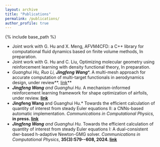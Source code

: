 ```yaml
---
layout: archive
title: "Publications"
permalink: /publications/
author_profile: true
---
```

{% include base_path %}

* Joint work with G. Hu and X. Meng, AFVM4CFD: a C++ library for computational fluid dynamics based on finite volume methods, In preparation.
* Joint work with G. Hu and C. Liu, Optimizing molecular geometry using reinforcement learning with density functional theory, In preparation.
* *Guanghui Hu, Ruo Li, ****Jingfeng Wang******. A multi-mesh approach for accurate computation of multi-target functionals in aerodynamics design, under review**. [link](https://arxiv.org/abs/2406.14992)**
* ***Jingfeng Wang** and Guanghui Hu.* A mechanism-informed reinforcement learning framework for shape optimization of airfoils, under review. **[link](https://arxiv.org/abs/2403.04329)**
* **Jingfeng Wang** and Guanghui Hu.* Towards the efficient calculation of quantity of interest from steady Euler equations II: a CNNs-based automatic implementation. *Communications in Computational Physics,* **in press. [link](https://arxiv.org/abs/2308.07140)**
* ***Jingfeng Wang** and Guanghui Hu.* Towards the efficient calculation of quantity of interest from steady Euler equations I: A dual-consistent dwr-based h-adaptive Newton-GMG solver. *Communications in Computational Physics*, **35(3):579--608, 2024. [link](https://global-sci.com/article/90940/towards-the-efficient-calculation-of-quantity-of-interest-from-steady-euler-equations-i-a-dual-consistent-dwr-based-h-adaptive-newton-gmg-solver)**
